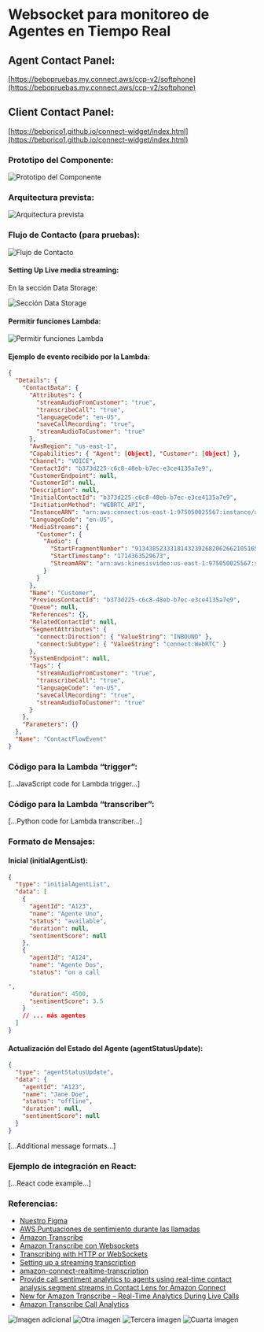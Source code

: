 # Websocket para monitoreo de Agentes en Tiempo Real

## Agent Contact Panel:
[https://bebopruebas.my.connect.aws/ccp-v2/softphone](https://bebopruebas.my.connect.aws/ccp-v2/softphone)

## Client Contact Panel:
[https://beborico1.github.io/connect-widget/index.html](https://beborico1.github.io/connect-widget/index.html)

### Prototipo del Componente:
![Prototipo del Componente](https://example.com/image3.png)

### Arquitectura prevista:
![Arquitectura prevista](https://example.com/image4.png)

### Flujo de Contacto (para pruebas):
![Flujo de Contacto](https://example.com/image6.png)

#### Setting Up Live media streaming:

En la sección Data Storage:

![Sección Data Storage](https://example.com/image9.png)

#### Permitir funciones Lambda:
![Permitir funciones Lambda](https://example.com/image5.png)

#### Ejemplo de evento recibido por la Lambda:

```json
{
  "Details": {
    "ContactData": {
      "Attributes": {
        "streamAudioFromCustomer": "true",
        "transcribeCall": "true",
        "languageCode": "en-US",
        "saveCallRecording": "true",
        "streamAudioToCustomer": "true"
      },
      "AwsRegion": "us-east-1",
      "Capabilities": { "Agent": [Object], "Customer": [Object] },
      "Channel": "VOICE",
      "ContactId": "b373d225-c6c8-48eb-b7ec-e3ce4135a7e9",
      "CustomerEndpoint": null,
      "CustomerId": null,
      "Description": null,
      "InitialContactId": "b373d225-c6c8-48eb-b7ec-e3ce4135a7e9",
      "InitiationMethod": "WEBRTC_API",
      "InstanceARN": "arn:aws:connect:us-east-1:975050025567:instance/a8c17f30-f72c-4900-abd2-8745056c4c99",
      "LanguageCode": "en-US",
      "MediaStreams": {
        "Customer": {
          "Audio": {
            "StartFragmentNumber": "91343852333181432392682062662105165711654869872",
            "StartTimestamp": "1714363529673",
            "StreamARN": "arn:aws:kinesisvideo:us-east-1:975050025567:stream/bebo-connect-bebopruebas-contact-37d6eff1-773f-459b-9ef5-4a90cf3b4723/1714358493195"
          }
        }
      },
      "Name": "Customer",
      "PreviousContactId": "b373d225-c6c8-48eb-b7ec-e3ce4135a7e9",
      "Queue": null,
      "References": {},
      "RelatedContactId": null,
      "SegmentAttributes": {
        "connect:Direction": { "ValueString": "INBOUND" },
        "connect:Subtype": { "ValueString": "connect:WebRTC" }
      },
      "SystemEndpoint": null,
      "Tags": {
        "streamAudioFromCustomer": "true",
        "transcribeCall": "true",
        "languageCode": "en-US",
        "saveCallRecording": "true",
        "streamAudioToCustomer": "true"
      }
    },
    "Parameters": {}
  },
  "Name": "ContactFlowEvent"
}
```

### Código para la Lambda “trigger”:
[...JavaScript code for Lambda trigger...]

### Código para la Lambda “transcriber”:
[...Python code for Lambda transcriber...]

### Formato de Mensajes:

#### Inicial (initialAgentList):
```json
{
  "type": "initialAgentList",
  "data": [
    {
      "agentId": "A123",
      "name": "Agente Uno",
      "status": "available",
      "duration": null,
      "sentimentScore": null
    },
    {
      "agentId": "A124",
      "name": "Agente Dos",
      "status": "on a call

",
      "duration": 4500,
      "sentimentScore": 3.5
    }
    // ... más agentes
  ]
}
```

#### Actualización del Estado del Agente (agentStatusUpdate):
```json
{
  "type": "agentStatusUpdate",
  "data": {
    "agentId": "A123",
    "name": "Jane Doe",
    "status": "offline",
    "duration": null,
    "sentimentScore": null
  }
}
```

[...Additional message formats...]

### Ejemplo de integración en React:
[...React code example...]

### Referencias:
- [Nuestro Figma](https://www.figma.com/file/9zLRtlghtruW6bNxwt1g58/UX?type=design&node-id=0-1&mode=design)
- [AWS Puntuaciones de sentimiento durante las llamadas](https://docs.aws.amazon.com/connect/latest/adminguide/sentiment-scores.html)
- [Amazon Transcribe](https://docs.aws.amazon.com/transcribe/latest/dg/what-is.html)
- [Amazon Transcribe con Websockets](https://aws.amazon.com/es/blogs/machine-learning/transcribe-speech-to-text-in-real-time-using-amazon-transcribe-with-websocket/)
- [Transcribing with HTTP or WebSockets](https://docs.aws.amazon.com/transcribe/latest/dg/getting-started-http-websocket.html)
- [Setting up a streaming transcription](https://docs.aws.amazon.com/transcribe/latest/dg/streaming-setting-up.html)
- [amazon-connect-realtime-transcription](https://github.com/amazon-connect/amazon-connect-realtime-transcription)
- [Provide call sentiment analytics to agents using real-time contact analysis segment streams in Contact Lens for Amazon Connect](https://aws.amazon.com/es/blogs/contact-center/provide-call-sentiment-analytics-to-agents-using-real-time-contact-analysis-segment-streams-in-amazon-connect-contact-lens/)
- [New for Amazon Transcribe – Real-Time Analytics During Live Calls](https://aws.amazon.com/es/blogs/aws/new-for-amazon-transcribe-real-time-analytics-during-live-calls/)
- [Amazon Transcribe Call Analytics](https://aws.amazon.com/transcribe/call-analytics/)

![Imagen adicional](https://example.com/image2.png)
![Otra imagen](https://example.com/image1.png)
![Tercera imagen](https://example.com/image8.png)
![Cuarta imagen](https://example.com/image7.png)
